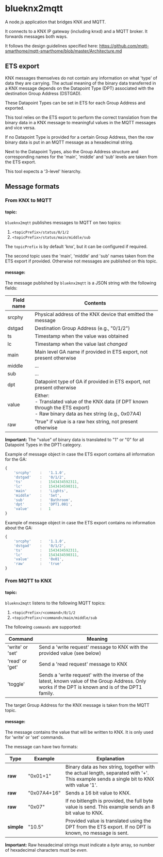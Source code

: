 # blueknx2mqtt

A node.js application that bridges KNX and MQTT.

It connects to a KNX IP gateway (including knxd) and a MQTT broker. It forwards messages both ways.

It follows the design guidelines specified here: https://github.com/mqtt-smarthome/mqtt-smarthome/blob/master/Architecture.md 

## ETS export

KNX messages themselves do not contain any information on what 'type' of data they are carrying. The actual meaning of the binary data transferred in a KNX message depends on the Datapoint Type (DPT) associated with the destination Group Address (DSTGAD).

These Datapoint Types can be set in ETS for each Group Address and exported.

This tool relies on the ETS export to perform the correct translation from the binary data in a KNX message to meaningful values in the MQTT messages and vice versa.

If no Datapoint Type is provided for a certain Group Address, then the *raw* binary data is put in an MQTT message as a hexadecimal string.

Next to the Datapoint Types, also the Group Address structure and corresponding names for the 'main', 'middle' and 'sub' levels are taken from the ETS export.

This tool expects a '3-level' hierarchy.

## Message formats

### From KNX to MQTT

#### topic:

`blueknx2mqtt` publishes messages to MQTT on two topics:

1. `<topicPrefix>/status/0/1/2` 
2. `<topicPrefix>/status/main/middle/sub` 

The `topicPrefix` is by default 'knx', but it can be configured if required.

The second topic uses the 'main', 'middle' and 'sub' names taken from the ETS export if provided. Otherwise not messages are published on this topic.

#### message:

The message published by `blueknx2mqtt` is a JSON string with the following fields:

Field name          |   Contents
-----------------   |   -----------
srcphy              |   Physical address of the KNX device that emitted the message
dstgad              |   Destination Group Address (e.g., "0/1/2")
ts                  |   Timestamp when the value was obtained
lc                  |   Timestamp when the value last *changed*
main                |   Main level GA name if provided in ETS export, not present otherwise
middle              |   ...
sub                 |   ...
dpt                 |   Datapoint type of GA if provided in ETS export, not present otherwise
value               |   Either:<br>- Translated value of the KNX data (if DPT known through the ETS export)<br>- Raw binary data as hex string (e.g., 0x07A4)
raw                 |   "true" if value is a raw hex string, not present otherwise   

**Important:** The "value" of binary data is translated to "1" or "0" for all Datapoint Types in the DPT1 category.

Example of message object in case the ETS export contains all information for the GA:
```javascript
{
    'srcphy'    :   '1.1.0',
    'dstgad'    :   '0/1/2',
    'ts'        :   1543434592311,
    'lc'        :   1543434590311,
    'main'      :   'Lights',
    'middle'    :   'Set',
    'sub'       :   'Bathroom',
    'dpt'       :   'DPT1.001',
    'value'     :   1
}
```

Example of message object in case the ETS export contains no information about the GA:
```javascript
{
    'srcphy'    :   '1.1.0',
    'dstgad'    :   '0/1/2',
    'ts'        :   1543434592311,
    'lc'        :   1543434590311,
    'value'     :   '0x01',
    'raw'       :   'true'
}
```

### From MQTT to KNX

#### topic:

`blueknx2mqtt` listens to the following MQTT topics:

1. `<topicPrefix>/<command>/0/1/2`
2. `<topicPrefix>/<command>/main/middle/sub`  

The following `commands` are supported:

Command             |   Meaning
----------          |   -----------
'write' or 'set'    |   Send a 'write request' message to KNX with the provided value (see below)
'read' or 'get'     |   Send a 'read request' message to KNX
'toggle'            |   Sends a 'write request' with the inverse of the latest, known value of the Group Address. Only works if the DPT is known and is of the DPT1 family.

The target Group Address for the KNX message is taken from the MQTT topic.

#### message:

The message contains the value that will be written to KNX. It is only used for 'write' or 'set' commands.

The message can have two formats:

Type        |   Example     |   Explanation
----        |   ----        |   -----------
**raw**     |   "0x01+1"    |   Binary data as hex string, together with the actual length, separated with '+'. This example sends a single bit to KNX with value '1'.
**raw**     |   "0x07A4+16" |   Sends a 16 bit value to KNX.
**raw**     |   "0x07"      |   If no bitlength is provided, the full byte value is send. This example sends an 8 bit value to KNX. 
**simple**  |   "10.5"      |   Provided value is translated using the DPT from the ETS export. If no DPT is known, no message is sent.

**Important:** Raw hexadecimal strings must indicate a *byte* array, so number of hexadecimal characters must be *even*.